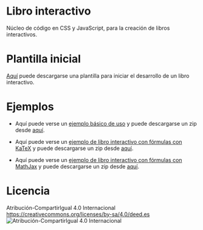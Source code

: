 # Libro interactivo
Núcleo de código en CSS y JavaScript, para la creación de libros interactivos.

# Plantilla inicial

<a href="https://github.com/jlongi/libro_interactivo/releases/latest/download/libro_interactivo_plantilla.zip" target="_blank">Aquí</a> puede descargarse una plantilla para iniciar el desarrollo de un libro interactivo.

# Ejemplos
* Aquí puede verse un <a href="https://jlongi.github.io/libro_interactivo/ejemplos/libro_interactivo_simple/" target="_blank">ejemplo básico de uso</a> y puede descargarse un zip desde <a href="https://github.com/jlongi/libro_interactivo/releases/latest/download/libro_interactivo_simple.zip" target="_blank">aquí</a>.

* Aquí puede verse un <a href="https://jlongi.github.io/libro_interactivo/ejemplos/libro_interactivo_katex/" target="_blank">ejemplo de libro interactivo con fórmulas con KaTeX</a> y puede descargarse un zip desde <a href="https://github.com/jlongi/libro_interactivo/releases/latest/download/libro_interactivo_katex.zip" target="_blank">aquí</a>.

* Aquí puede verse un <a href="https://jlongi.github.io/libro_interactivo/ejemplos/libro_interactivo_mathjax/" target="_blank">ejemplo de libro interactivo con fórmulas con MathJax</a> y puede descargarse un zip desde <a href="https://github.com/jlongi/libro_interactivo/releases/latest/download/libro_interactivo_mathjax.zip" target="_blank">aquí</a>.

# Licencia 
Atribución-CompartirIgual 4.0 Internacional 
https://creativecommons.org/licenses/by-sa/4.0/deed.es
<br>
![Atribución-CompartirIgual 4.0 Internacional](https://mirrors.creativecommons.org/presskit/buttons/88x31/svg/by-sa.svg)
